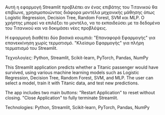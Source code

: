 Αυτή η εφαρμογή Streamlit προβλέπει αν ένας επιβάτης του Τιτανικού θα επιβίωνε, χρησιμοποιώντας διάφορα μοντέλα μηχανικής μάθησης όπως Logistic Regression, Decision Tree, Random Forest, SVM και MLP. Ο χρήστης μπορεί να επιλέξει το μοντέλο, να το εκπαιδεύσει με τα δεδομένα του Τιτανικού και να δοκιμάσει νέες προβλέψεις.

Η εφαρμογή διαθέτει δύο βασικά κουμπιά:
"Επαναφορά Εφαρμογής" για επανεκκίνηση χωρίς τερματισμό.
"Κλείσιμο Εφαρμογής" για πλήρη τερματισμό του Streamlit.

Τεχνολογίες:
Python, Streamlit,
Scikit-learn, PyTorch,
Pandas, NumPy


This Streamlit application predicts whether a Titanic passenger would have survived, using various machine learning models such as Logistic Regression, Decision Tree, Random Forest, SVM, and MLP. The user can select a model, train it with Titanic data, and test new predictions.

The app includes two main buttons:
"Restart Application" to reset without closing.
"Close Application" to fully terminate Streamlit.

Technologies:
Python, Streamlit,
Scikit-learn, PyTorch,
Pandas, NumPy
